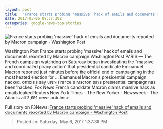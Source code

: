 ```yaml
---
layout: post
title:  "France starts probing 'massive' hack of emails and documents reported by Macron campaign - Washington Post"
date: 2017-05-06 08:37:30Z
categories: google-news-top-stories
---
```


![France starts probing 'massive' hack of emails and documents reported by Macron campaign - Washington Post](https://img.washingtonpost.com/rf/image_1484w/2010-2019/WashingtonPost/2017/05/05/Foreign/Images/05946111.jpg)

Washington Post France starts probing 'massive' hack of emails and documents reported by Macron campaign Washington Post PARIS — The French campaign watchdog on Saturday began investigating the “massive and coordinated piracy action” that presidential candidate Emmanuel Macron reported just minutes before the official end of campaigning in the most heated election for ... Emmanuel Macron's presidential campaign hacked, officials say CNN France's Macron says presidential campaign has been 'hacked' Fox News French candidate Macron claims massive hack as emails leaked Reuters New York Times - The New Yorker - Newsweek - The Atlantic all 2,691 news articles »


Full story on F3News: [France starts probing 'massive' hack of emails and documents reported by Macron campaign - Washington Post](http://www.f3nws.com/n/u3P2FC)

> Posted on: Saturday, May 6, 2017 1:37:30 PM

